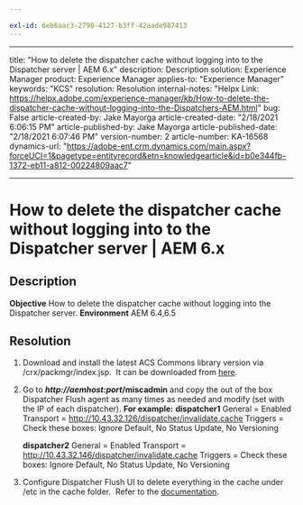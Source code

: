 ```yaml
---

exl-id: 6eb6aac3-2790-4127-b3ff-42aade987413
---
```

---
title: "How to delete the dispatcher cache without logging into to the Dispatcher server | AEM 6.x"
description: Description
solution: Experience Manager
product: Experience Manager
applies-to: "Experience Manager"
keywords: "KCS"
resolution: Resolution
internal-notes: "Helpx Link: https://helpx.adobe.com/experience-manager/kb/How-to-delete-the-dispatcher-cache-without-logging-into-the-Dispatchers-AEM.html"
bug: False
article-created-by: Jake Mayorga
article-created-date: "2/18/2021 6:06:15 PM"
article-published-by: Jake Mayorga
article-published-date: "2/18/2021 6:07:46 PM"
version-number: 2
article-number: KA-16568
dynamics-url: "https://adobe-ent.crm.dynamics.com/main.aspx?forceUCI=1&pagetype=entityrecord&etn=knowledgearticle&id=b0e344fb-1372-eb11-a812-00224809aac7"

---
# How to delete the dispatcher cache without logging into to the Dispatcher server | AEM 6.x

## Description

<b>Objective</b>
How to delete the dispatcher cache without logging into the Dispatcher server.
<b>Environment</b>
AEM 6.4,6.5


## Resolution


1. Download and install the latest ACS Commons library version via /crx/packmgr/index.jsp.  It can be downloaded from [here](https://github.com/Adobe-Consulting-Services/acs-aem-commons/releases).
2. Go to <b>*http://aemhost:port*/miscadmin</b> and copy the out of the box Dispatcher Flush agent as many times as needed and modify (set with the IP of each dispatcher).
    <b>For example:</b>
    <b>dispatcher1</b>
    General = Enabled
    Transport = http://10.43.32.126/dispatcher/invalidate.cache
    Triggers = Check these boxes: Ignore Default, No Status Update, No Versioning
    
    <b>dispatcher2</b>
    General = Enabled
    Transport = http://10.43.32.146/dispatcher/invalidate.cache
    Triggers = Check these boxes: Ignore Default, No Status Update, No Versioning
3. Configure Dispatcher Flush UI to delete everything in the cache under /etc in the cache folder.  Refer to the [documentation](https://adobe-consulting-services.github.io/acs-aem-commons/features/dispatcher-flush-ui/index.html).
